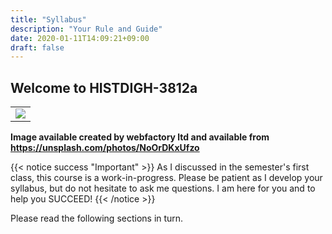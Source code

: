 ```yaml
---
title: "Syllabus"
description: "Your Rule and Guide"
date: 2020-01-11T14:09:21+09:00
draft: false
---
```


## Welcome to HISTDIGH-3812a

<table >
	<tbody>
		<tr>
			<td><img src="https://images.unsplash.com/photo-1590479773265-7464e5d48118?ixlib=rb-4.0.3&ixid=M3wxMjA3fDB8MHxwaG90by1wYWdlfHx8fGVufDB8fHx8fA%3D%3D&auto=format&fit=crop&w=2670&q=80"> </td>
		</tr>
	</tbody>
</table>


**Image available created by webfactory ltd and available from https://unsplash.com/photos/NoOrDKxUfzo**

{{< notice success "Important" >}} As I discussed in the semester's first class, this course is a work-in-progress. Please be patient as I develop your syllabus, but do not hesitate to ask me questions. I am here for you and to help you SUCCEED!
{{< /notice >}}

Please read the following sections in turn.
